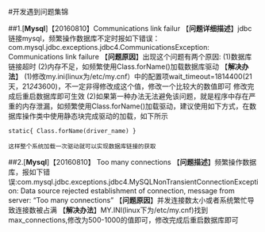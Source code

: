 ﻿#开发遇到问题集锦

##1.[**Mysql**]【20160810】Communications link failur
【**问题详细描述**】jdbc链接mysql，频繁操作数据库不定时报如下错误：com.mysql.jdbc.exceptions.jdbc4.CommunicationsException: Communications link failure
【**问题原因**】出现这个问题有两个原因:
(1)数据库链接超时
(2)内存不足，如频繁使用Class.forName()加载数据库驱动
【**解决办法**】
(1)修改my.ini(linux为/etc/my.cnf）中的配置项wait_timeout=1814400(21天，21*24*3600)，不一定非得修改成这个值，修改一个比较大的数值即可
修改完成后重启数据库即可生效
(2)如果第一种办法无法避免该问题，就是程序中存在严重的内存泄漏，如频繁使用Class.forName()加载驱动，建议使用如下方式，在数据库操作类中使用静态块完成驱动的加载，如下所示

`static{
        Class.forName(driver_name)
    }`
    
    这样整个系统加载一次驱动就可以实现数据库链接的获取
##2.[**Mysql**]【20160810】    Too many connections
【**问题描述**】频繁操作数据库，报如下错误:com.mysql.jdbc.exceptions.jdbc4.MySQLNonTransientConnectionException: Data source rejected establishment of connection, message from server: “Too many connections”
【**问题原因**】并发连接数太小或者系统繁忙导致连接数被占满
【**解决办法**】MY.INI(linux下为/etc/my.cnf)找到max_connections,修改为500-1000的值即可，修改完成后重启数据库即可